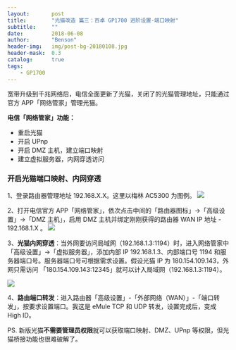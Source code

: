 ```yaml
---
layout:       post
title:        "光猫改造 篇三：百卓 GP1700 进阶设置-端口映射"
subtitle:     ""
date:         2018-06-08
author:       "Benson"
header-img:   img/post-bg-20180108.jpg
header-mask:  0.3
catalog:      true
tags:
    - GP1700
---
```

宽带升级到千兆网络后，电信全面更新了光猫，关闭了的光猫管理地址，只能通过官方 APP「网络管家」管理光猫。

**电信「网络管家」功能：**

* 重启光猫
* 开启 UPnp
* 开启 DMZ 主机，建立端口映射
* 建立虚拟服务器，内网穿透访问

### 开启光猫端口映射、内网穿透
1、登录路由器管理地址 192.168.X.X。这里以梅林 AC5300 为图例。
![](http://tc.seoipo.com/20180608183159.png)

2、打开电信官方 APP「网络管家」，依次点击中间的「路由器图标」→「高级设置」→「DMZ 主机」，启用 DMZ 主机并绑定刚刚获得的路由器 WAN IP 地址 - 192.168.1.X 。
![](http://tc.seoipo.com/20180608185618.png)

3、**光猫内网穿透**：当外网要访问局域网（192.168.1.3:1194）时，进入网络管家中「高级设置」→「虚拟服务器」，添加内部 IP 192.168.1.3、内部端口号 1194 和服务器端口号。服务器端口号可根据需求设置。假设光猫 IP 为 180.154.109.143，外网只需访问 「180.154.109.143:12345」就可以计入局域网（192.168.1.3:1194）。

![](http://tc.seoipo.com/20190330175000.png?imageMogr2/auto-orient/strip%7CimageView2/2/h/600)

4、**路由端口转发**：进入路由器「高级设置」-「外部网络（WAN）」-「端口转发」，按要求设置端口。我这是 eMule TCP 和 UDP 转发，设置完成后，变成 High ID。

PS. 新版光猫**不需要管理员权限**就可以获取端口映射、DMZ、UPnp 等权限，但光猫桥接功能也很难破解了。